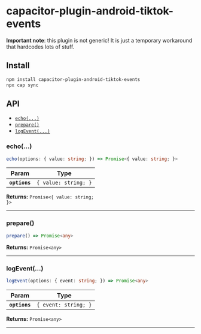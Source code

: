 # capacitor-plugin-android-tiktok-events

**Important note**: this plugin is not generic! It is just a temporary workaround that hardcodes lots of stuff.

## Install

```bash
npm install capacitor-plugin-android-tiktok-events
npx cap sync
```

## API

<docgen-index>

* [`echo(...)`](#echo)
* [`prepare()`](#prepare)
* [`logEvent(...)`](#logevent)

</docgen-index>

<docgen-api>
<!--Update the source file JSDoc comments and rerun docgen to update the docs below-->

### echo(...)

```typescript
echo(options: { value: string; }) => Promise<{ value: string; }>
```

| Param         | Type                            |
| ------------- | ------------------------------- |
| **`options`** | <code>{ value: string; }</code> |

**Returns:** <code>Promise&lt;{ value: string; }&gt;</code>

--------------------


### prepare()

```typescript
prepare() => Promise<any>
```

**Returns:** <code>Promise&lt;any&gt;</code>

--------------------


### logEvent(...)

```typescript
logEvent(options: { event: string; }) => Promise<any>
```

| Param         | Type                            |
| ------------- | ------------------------------- |
| **`options`** | <code>{ event: string; }</code> |

**Returns:** <code>Promise&lt;any&gt;</code>

--------------------

</docgen-api>
